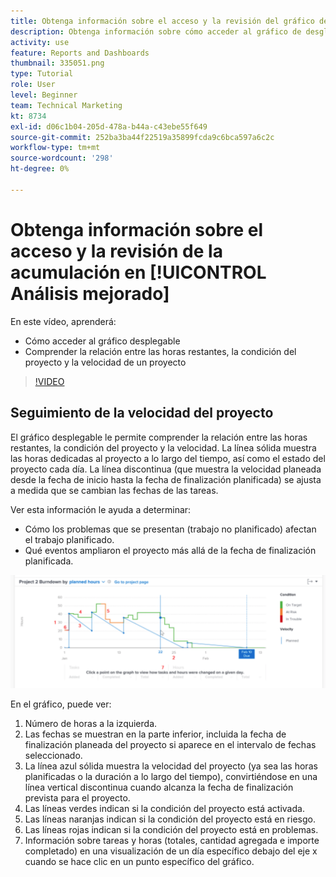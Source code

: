 ```yaml
---
title: Obtenga información sobre el acceso y la revisión del gráfico desplegable en [!UICONTROL Análisis mejorado]
description: Obtenga información sobre cómo acceder al gráfico de desglose y comprenda la relación entre las horas restantes, la condición del proyecto y la velocidad del proyecto en Workfront.
activity: use
feature: Reports and Dashboards
thumbnail: 335051.png
type: Tutorial
role: User
level: Beginner
team: Technical Marketing
kt: 8734
exl-id: d06c1b04-205d-478a-b44a-c43ebe55f649
source-git-commit: 252ba3ba44f22519a35899fcda9c6bca597a6c2c
workflow-type: tm+mt
source-wordcount: '298'
ht-degree: 0%

---
```


# Obtenga información sobre el acceso y la revisión de la acumulación en [!UICONTROL Análisis mejorado]

En este vídeo, aprenderá:

* Cómo acceder al gráfico desplegable
* Comprender la relación entre las horas restantes, la condición del proyecto y la velocidad de un proyecto

>[!VIDEO](https://video.tv.adobe.com/v/335051/?quality=12)

## Seguimiento de la velocidad del proyecto

El gráfico desplegable le permite comprender la relación entre las horas restantes, la condición del proyecto y la velocidad. La línea sólida muestra las horas dedicadas al proyecto a lo largo del tiempo, así como el estado del proyecto cada día. La línea discontinua (que muestra la velocidad planeada desde la fecha de inicio hasta la fecha de finalización planificada) se ajusta a medida que se cambian las fechas de las tareas.

Ver esta información le ayuda a determinar:

* Cómo los problemas que se presentan (trabajo no planificado) afectan el trabajo planificado.
* Qué eventos ampliaron el proyecto más allá de la fecha de finalización planificada.

![Imagen que muestra un gráfico desglosado con números en las áreas descritas en las viñetas siguientes](assets/section-2-9.png)

En el gráfico, puede ver:

1. Número de horas a la izquierda.
1. Las fechas se muestran en la parte inferior, incluida la fecha de finalización planeada del proyecto si aparece en el intervalo de fechas seleccionado.
1. La línea azul sólida muestra la velocidad del proyecto (ya sea las horas planificadas o la duración a lo largo del tiempo), convirtiéndose en una línea vertical discontinua cuando alcanza la fecha de finalización prevista para el proyecto.
1. Las líneas verdes indican si la condición del proyecto está activada.
1. Las líneas naranjas indican si la condición del proyecto está en riesgo.
1. Las líneas rojas indican si la condición del proyecto está en problemas.
1. Información sobre tareas y horas (totales, cantidad agregada e importe completado) en una visualización de un día específico debajo del eje x cuando se hace clic en un punto específico del gráfico.
